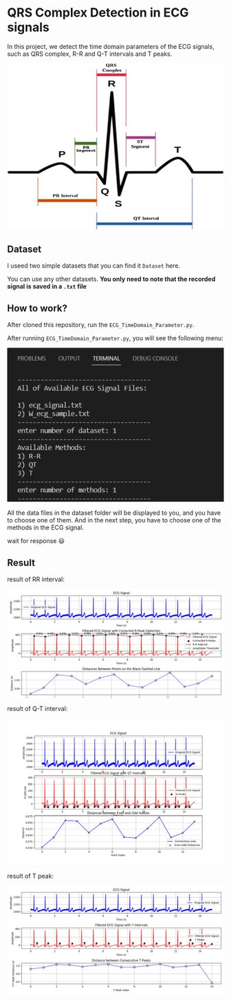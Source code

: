 # QRS Complex Detection in ECG signals
In this project, we detect the time domain parameters of the ECG signals, such as QRS complex, R-R and Q-T intervals and T peaks.

![image](Images/3.png)

## Dataset
I useed two simple datasets that you can find it <code>Dataset</code> here.

You can use any other datasets. **You only need to note that the recorded signal is saved in a <code>.txt</code> file**

## How to work?
After cloned this repository, run the <code>ECG_TimeDomain_Parameter.py</code>.

After running <code>ECG_TimeDomain_Parameter.py</code>, you will see the following menu:

![image](Images/2.png)

All the data files in the dataset folder will be displayed to you, and you have to choose one of them.  And in the next step, you have to choose one of the methods in the ECG signal.

wait for response 😃

## Result
result of RR interval:

![image](Images/1.png)

result of Q-T interval:

![image](Images/4.png)

result of T peak:

![image](Images/5.png)
